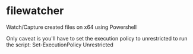 # filewatcher
Watch/Capture created files on x64 using Powershell

Only caveat is you'll have to set the execution policy to unrestricted to run the script:
Set-ExecutionPolicy Unrestricted
